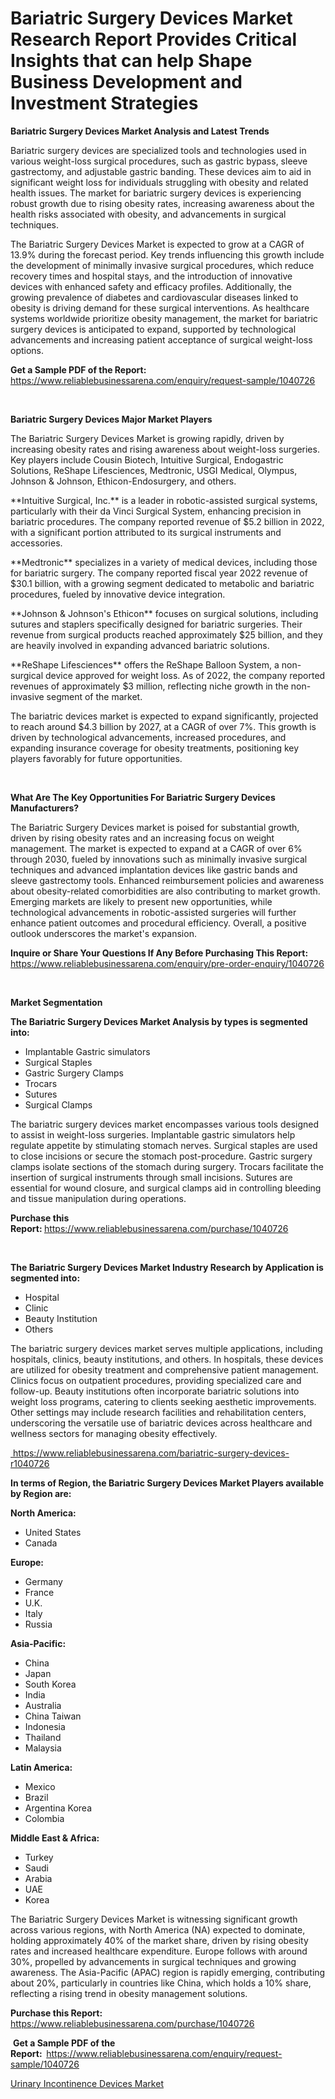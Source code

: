 <p><h1>Bariatric Surgery Devices Market Research Report Provides Critical Insights that can help Shape Business Development and Investment Strategies</h1></p><p><strong>Bariatric Surgery Devices Market Analysis and Latest Trends</strong></p>
<p><p>Bariatric surgery devices are specialized tools and technologies used in various weight-loss surgical procedures, such as gastric bypass, sleeve gastrectomy, and adjustable gastric banding. These devices aim to aid in significant weight loss for individuals struggling with obesity and related health issues. The market for bariatric surgery devices is experiencing robust growth due to rising obesity rates, increasing awareness about the health risks associated with obesity, and advancements in surgical techniques.</p><p>The Bariatric Surgery Devices Market is expected to grow at a CAGR of 13.9% during the forecast period. Key trends influencing this growth include the development of minimally invasive surgical procedures, which reduce recovery times and hospital stays, and the introduction of innovative devices with enhanced safety and efficacy profiles. Additionally, the growing prevalence of diabetes and cardiovascular diseases linked to obesity is driving demand for these surgical interventions. As healthcare systems worldwide prioritize obesity management, the market for bariatric surgery devices is anticipated to expand, supported by technological advancements and increasing patient acceptance of surgical weight-loss options.</p></p>
<p><strong>Get a Sample PDF of the Report:&nbsp;</strong> <a href="https://www.reliablebusinessarena.com/enquiry/request-sample/1040726?utm_campaign=2396&utm_medium=2&utm_source=Github&utm_content=ia&utm_term=04032025&utm_id=bariatric-surgery-devices">https://www.reliablebusinessarena.com/enquiry/request-sample/1040726</a></p>
<p>&nbsp;</p>
<p><strong>Bariatric Surgery Devices Major Market Players</strong></p>
<p><p>The Bariatric Surgery Devices Market is growing rapidly, driven by increasing obesity rates and rising awareness about weight-loss surgeries. Key players include Cousin Biotech, Intuitive Surgical, Endogastric Solutions, ReShape Lifesciences, Medtronic, USGI Medical, Olympus, Johnson & Johnson, Ethicon-Endosurgery, and others.</p><p>**Intuitive Surgical, Inc.** is a leader in robotic-assisted surgical systems, particularly with their da Vinci Surgical System, enhancing precision in bariatric procedures. The company reported revenue of $5.2 billion in 2022, with a significant portion attributed to its surgical instruments and accessories.</p><p>**Medtronic** specializes in a variety of medical devices, including those for bariatric surgery. The company reported fiscal year 2022 revenue of $30.1 billion, with a growing segment dedicated to metabolic and bariatric procedures, fueled by innovative device integration.</p><p>**Johnson & Johnson's Ethicon** focuses on surgical solutions, including sutures and staplers specifically designed for bariatric surgeries. Their revenue from surgical products reached approximately $25 billion, and they are heavily involved in expanding advanced bariatric solutions.</p><p>**ReShape Lifesciences** offers the ReShape Balloon System, a non-surgical device approved for weight loss. As of 2022, the company reported revenues of approximately $3 million, reflecting niche growth in the non-invasive segment of the market.</p><p>The bariatric devices market is expected to expand significantly, projected to reach around $4.3 billion by 2027, at a CAGR of over 7%. This growth is driven by technological advancements, increased procedures, and expanding insurance coverage for obesity treatments, positioning key players favorably for future opportunities.</p></p>
<p>&nbsp;</p>
<p><strong>What Are The Key Opportunities For Bariatric Surgery Devices Manufacturers?</strong></p>
<p><p>The Bariatric Surgery Devices market is poised for substantial growth, driven by rising obesity rates and an increasing focus on weight management. The market is expected to expand at a CAGR of over 6% through 2030, fueled by innovations such as minimally invasive surgical techniques and advanced implantation devices like gastric bands and sleeve gastrectomy tools. Enhanced reimbursement policies and awareness about obesity-related comorbidities are also contributing to market growth. Emerging markets are likely to present new opportunities, while technological advancements in robotic-assisted surgeries will further enhance patient outcomes and procedural efficiency. Overall, a positive outlook underscores the market's expansion.</p></p>
<p><strong>Inquire or Share Your Questions If Any Before Purchasing This Report:</strong> <a href="https://www.reliablebusinessarena.com/enquiry/pre-order-enquiry/1040726?utm_campaign=2396&utm_medium=2&utm_source=Github&utm_content=ia&utm_term=04032025&utm_id=bariatric-surgery-devices">https://www.reliablebusinessarena.com/enquiry/pre-order-enquiry/1040726</a></p>
<p>&nbsp;</p>
<p><strong>Market Segmentation</strong></p>
<p><strong>The Bariatric Surgery Devices Market Analysis by types is segmented into:</strong></p>
<p><ul><li>Implantable Gastric simulators</li><li>Surgical Staples</li><li>Gastric Surgery Clamps</li><li>Trocars</li><li>Sutures</li><li>Surgical Clamps</li></ul></p>
<p><p>The bariatric surgery devices market encompasses various tools designed to assist in weight-loss surgeries. Implantable gastric simulators help regulate appetite by stimulating stomach nerves. Surgical staples are used to close incisions or secure the stomach post-procedure. Gastric surgery clamps isolate sections of the stomach during surgery. Trocars facilitate the insertion of surgical instruments through small incisions. Sutures are essential for wound closure, and surgical clamps aid in controlling bleeding and tissue manipulation during operations.</p></p>
<p><strong>Purchase this Report:&nbsp;</strong><a href="https://www.reliablebusinessarena.com/purchase/1040726?utm_campaign=2396&utm_medium=2&utm_source=Github&utm_content=ia&utm_term=04032025&utm_id=bariatric-surgery-devices">https://www.reliablebusinessarena.com/purchase/1040726</a></p>
<p>&nbsp;</p>
<p><strong>The Bariatric Surgery Devices Market Industry Research by Application is segmented into:</strong></p>
<p><ul><li>Hospital</li><li>Clinic</li><li>Beauty Institution</li><li>Others</li></ul></p>
<p><p>The bariatric surgery devices market serves multiple applications, including hospitals, clinics, beauty institutions, and others. In hospitals, these devices are utilized for obesity treatment and comprehensive patient management. Clinics focus on outpatient procedures, providing specialized care and follow-up. Beauty institutions often incorporate bariatric solutions into weight loss programs, catering to clients seeking aesthetic improvements. Other settings may include research facilities and rehabilitation centers, underscoring the versatile use of bariatric devices across healthcare and wellness sectors for managing obesity effectively.</p></p>
<p><a href="https://www.reliablebusinessarena.com/bariatric-surgery-devices-r1040726?utm_campaign=2396&utm_medium=2&utm_source=Github&utm_content=ia&utm_term=04032025&utm_id=bariatric-surgery-devices">&nbsp;https://www.reliablebusinessarena.com/bariatric-surgery-devices-r1040726</a></p>
<p><strong>In terms of Region, the Bariatric Surgery Devices Market Players available by Region are:</strong></p>
<p>
    <p> <strong> North America: </strong>
        <ul>
            <li>United States</li>
            <li>Canada</li>
        </ul>
        </p> 
    <p> <strong> Europe: </strong>
        <ul>
            <li>Germany</li>
            <li>France</li>
            <li>U.K.</li>
            <li>Italy</li>
            <li>Russia</li>
        </ul>
        </p> 
    <p> <strong> Asia-Pacific: </strong>
        <ul>
            <li>China</li>
            <li>Japan</li>
            <li>South Korea</li>
            <li>India</li>
            <li>Australia</li>
            <li>China Taiwan</li>
            <li>Indonesia</li>
            <li>Thailand</li>
            <li>Malaysia</li>
        </ul>
        </p> 
    <p> <strong> Latin America: </strong>
        <ul>
            <li>Mexico</li>
            <li>Brazil</li>
            <li>Argentina Korea</li>
            <li>Colombia</li>
        </ul>
        </p> 
    <p> <strong> Middle East & Africa: </strong>
        <ul>
            <li>Turkey</li>
            <li>Saudi</li>
            <li>Arabia</li>
            <li>UAE</li>
            <li>Korea</li>
        </ul>
    </p>
    </p>
<p><p>The Bariatric Surgery Devices Market is witnessing significant growth across various regions, with North America (NA) expected to dominate, holding approximately 40% of the market share, driven by rising obesity rates and increased healthcare expenditure. Europe follows with around 30%, propelled by advancements in surgical techniques and growing awareness. The Asia-Pacific (APAC) region is rapidly emerging, contributing about 20%, particularly in countries like China, which holds a 10% share, reflecting a rising trend in obesity management solutions.</p></p>
<p><strong>Purchase this Report: </strong><a href="https://www.reliablebusinessarena.com/purchase/1040726?utm_campaign=2396&utm_medium=2&utm_source=Github&utm_content=ia&utm_term=04032025&utm_id=bariatric-surgery-devices">https://www.reliablebusinessarena.com/purchase/1040726</a></p>
<p>&nbsp;<strong>Get a Sample PDF of the Report:&nbsp;&nbsp;</strong><a href="https://www.reliablebusinessarena.com/enquiry/request-sample/1040726?utm_campaign=2396&utm_medium=2&utm_source=Github&utm_content=ia&utm_term=04032025&utm_id=bariatric-surgery-devices">https://www.reliablebusinessarena.com/enquiry/request-sample/1040726</a></p>
<p><strong></strong></p>
<p><p><a href="https://github.com/AshrafKhan865/Market-Research-Report-List-1/blob/main/urinary-incontinence-devices-market.md?utm_campaign=2396&utm_medium=2&utm_source=Github&utm_content=ia&utm_term=04032025&utm_id=bariatric-surgery-devices">Urinary Incontinence Devices Market</a></p></p>